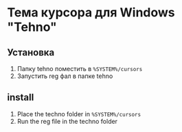 # Тема курсора для Windows "Tehno"
## Установка
1. Папку tehno поместить в <code>%SYSTEM%/cursors</code>
2. Запустить reg фал в папке tehno

## install
1. Place the techno folder in <code>%SYSTEM%/cursors</code>
2. Run the reg file in the techno folder

